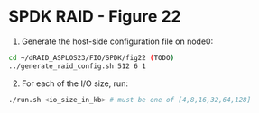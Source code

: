 # SPDK RAID - Figure 22

1. Generate the host-side configuration file on node0:
```Bash
cd ~/dRAID_ASPLOS23/FIO/SPDK/fig22 (TODO)
../generate_raid_config.sh 512 6 1
```

2. For each of the I/O size, run:
```Bash
./run.sh <io_size_in_kb> # must be one of [4,8,16,32,64,128]
```